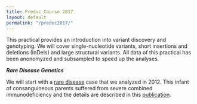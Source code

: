 ```yaml
---
title: Predoc Course 2017
layout: default
permalink: "/predoc2017/"
---
```


This practical provides an introduction into variant discovery and genotyping. We will cover single-nucleotide variants, short insertions and deletions (InDels) and large structural variants. All data of this practical has been anonomyzed and subsampled to speed up the analyses.

***Rare Disease Genetics***

We will start with a [rare disease][rd] case that we analyzed in 2012. This infant of consanguineous parents suffered from severe combined immunodeficiency and the details are described in this [publication][cd].

[rd]: https://www.ncbi.nlm.nih.gov/pubmed/23561803
[cd]: https://www.ncbi.nlm.nih.gov/pubmed/23999272

